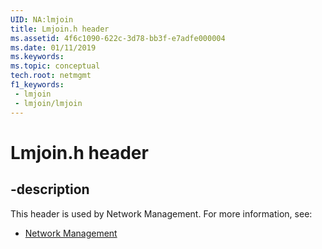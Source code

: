 ```yaml
---
UID: NA:lmjoin
title: Lmjoin.h header
ms.assetid: 4f6c1090-622c-3d78-bb3f-e7adfe000004
ms.date: 01/11/2019
ms.keywords: 
ms.topic: conceptual
tech.root: netmgmt
f1_keywords:
 - lmjoin
 - lmjoin/lmjoin
---
```


# Lmjoin.h header


## -description

This header is used by Network Management. For more information, see:

- [Network Management](../_netmgmt/index.md)

